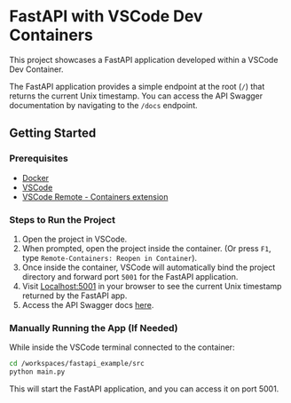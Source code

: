 # FastAPI with VSCode Dev Containers

This project showcases a FastAPI application developed within a VSCode Dev Container.

The FastAPI application provides a simple endpoint at the root (`/`) that returns the current Unix timestamp. You can access the API Swagger documentation by navigating to the `/docs` endpoint.

## Getting Started

### Prerequisites

- [Docker](https://www.docker.com/products/docker-desktop)
- [VSCode](https://code.visualstudio.com/)
- [VSCode Remote - Containers extension](https://marketplace.visualstudio.com/items?itemName=ms-vscode-remote.remote-containers)

### Steps to Run the Project

1. Open the project in VSCode.
2. When prompted, open the project inside the container. (Or press `F1`, type `Remote-Containers: Reopen in Container`).
3. Once inside the container, VSCode will automatically bind the project directory and forward port `5001` for the FastAPI application.
4. Visit [Localhost:5001](http://localhost:5001/) in your browser to see the current Unix timestamp returned by the FastAPI app.
5. Access the API Swagger docs [here](http://localhost:5001/docs).

### Manually Running the App (If Needed)

While inside the VSCode terminal connected to the container:

```bash
cd /workspaces/fastapi_example/src
python main.py
```
This will start the FastAPI application, and you can access it on port 5001.